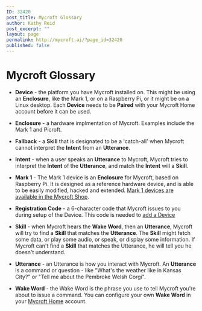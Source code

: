 ```yaml
---
ID: 32420
post_title: Mycroft Glossary
author: Kathy Reid
post_excerpt: ""
layout: page
permalink: http://mycroft.ai/?page_id=32420
published: false
---
```

# Mycroft Glossary

* **Device** - the platform you have Mycroft installed on. This might be using an **Enclosure**, like the Mark 1, or on a Raspberry Pi, or it might be on a Linux desktop. Each **Device**  needs to be **Paired** with your Mycroft Home account before it can be used.

* **Enclosure** - a hardware implmentation of Mycroft. Examples include the Mark 1 and Picroft.

* **Fallback** - a **Skill** that is designated to be a 'catch-all' when Mycroft cannot interpret the **Intent** from an **Utterance**.

* **Intent** - when a user speaks an **Utterance** to Mycroft, Mycroft tries to interpret the **Intent** of the **Utterance**, and match the **Intent** will a **Skill**.

* **Mark 1** - The Mark 1 device is an **Enclosure** for Mycroft, based on Raspberry Pi. It is designed as a reference hardware device, and is able to be easily modified, hacked and extended. [Mark 1 devices are available in the Mycroft Shop](https://mycroft.ai/shop/?add-to-cart=31440).

* **Registration Code** - a 6-character code that Mycroft issues to you during setup of the Device. This code is needed to [add a Device](../03.your-home.mycroft.ai-account/01.your-home.mycroft-account.md)

* **Skill** - when Mycroft hears the **Wake Word**, then an **Utterance**, Mycroft will try to find a **Skill** that matches the **Utterance**. The **Skill** might fetch some data, or play some audio, or speak, or display some information. If Mycroft can't find a **Skill** that matches the Utterance, he will tell you he doesn't understand.

* **Utterance** - an Utterance is how you interact with Mycroft. An **Utterance** is a command or question -  like "What's the weather like in Kansas City?" or "Tell me about the Pembroke Welsh Corgi".

* **Wake Word** - the Wake Word is the phrase you use to tell Mycroft you're about to issue a command. You can configure your own **Wake Word** in your [Mycroft Home](https://home.mycroft.ai) account.